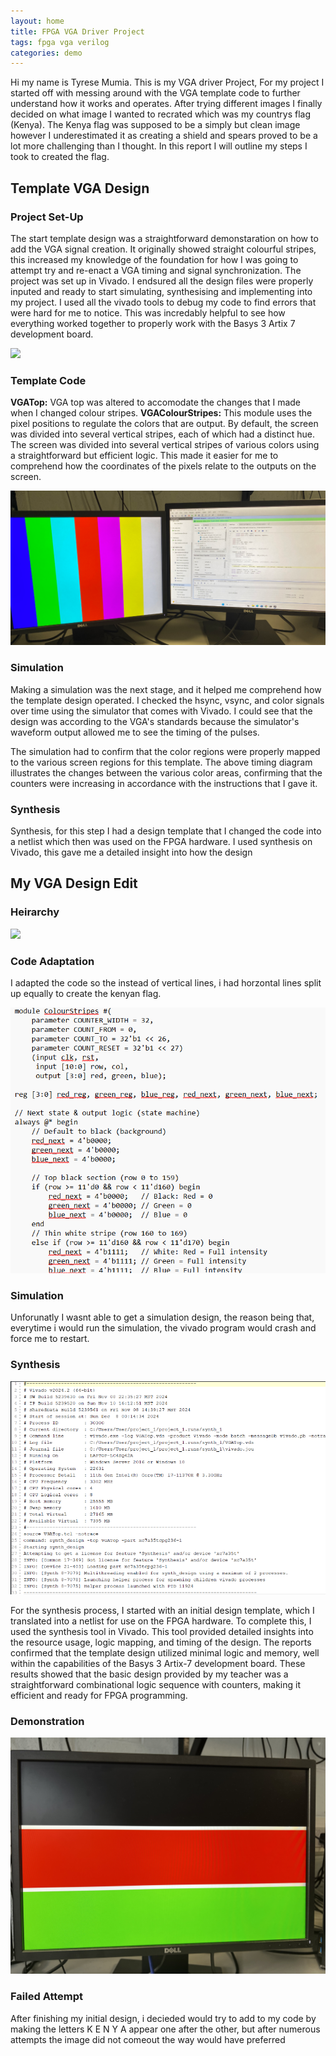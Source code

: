 ```yaml
---
layout: home
title: FPGA VGA Driver Project
tags: fpga vga verilog
categories: demo
---
```


Hi my name is Tyrese Mumia. This is my VGA driver Project, For my project I started off with messing around with the VGA template code to further understand how it works and operates. After trying different images I finally decided on what image I wanted to recrated which was my countrys flag (Kenya). The Kenya flag was supposed to be a simply but clean image however I underestimated it as creating a shield and spears proved to be a lot more challenging than I thought. In this report I will outline my steps I took to created the flag.

## **Template VGA Design**

### **Project Set-Up**
The start template design was a straightforward demonstaration on how to add the VGA signal creation. It originally showed straight colourful stripes, this increased my knowledge of the foundation for how I was going to attempt try and re-enact a VGA timing and signal synchronization.
The project was set up in Vivado. I endsured all the design files were properly inputed and ready to start simulating, synthesising and implementing into my project. I used all the vivado tools to debug my code to find errors that were hard for me to notice. This was incredably helpful to see how everything worked together to properly work with the Basys 3 Artix 7 development board.

<img src="https://raw.githubusercontent.com/melgineer/fpga-vga-verilog/main/docs/assets/images/VGAPrjSum.png">

### **Template Code**
**VGATop:** VGA top was altered to accomodate the changes that I made when I changed colour stripes.
**VGAColourStripes:** This module uses the pixel positions to regulate the colors that are output. By default, the screen was divided into several vertical stripes, each of which had a distinct hue. The screen was divided into several vertical stripes of various colors using a straightforward but efficient logic. This made it easier for me to comprehend how the coordinates of the pixels relate to the outputs on the screen. 

<img src="https://raw.githubusercontent.com/vis1xn/SoC-Project/main/docs/assets/images/STRIPES.png">

### **Simulation**
Making a simulation was the next stage, and it helped me comprehend how the template design operated. I checked the hsync, vsync, and color signals over time using the simulator that comes with Vivado. I could see that the design was according to the VGA's standards because the simulator's waveform output allowed me to see the timing of the pulses.

The simulation had to confirm that the color regions were properly mapped to the various screen regions for this template. The above timing diagram illustrates the changes between the various color areas, confirming that the counters were increasing in accordance with the instructions that I gave it.
### **Synthesis**
Synthesis, for this step I had a design template that I changed the code into a netlist which then was used on the FPGA hardware. I used synthesis on Vivado, this gave me a detailed insight into how the design

## **My VGA Design Edit**
### **Heirarchy**
<img src="https://raw.githubusercontent.com/melgineer/fpga-vga-verilog/main/docs/assets/images/VGAPrjSrcs.png">

### **Code Adaptation**
I adapted the code so the instead of vertical lines, i had horzontal lines split up equally to create the kenyan flag.

<img src="https://raw.githubusercontent.com/vis1xn/SoC-Project/main/docs/assets/images/VgaCode.png">

### **Simulation**
Unforunatly I wasnt able to get a simulation design, the reason being that, everytime i would run the simulation, the vivado program would crash and force me to restart.
### **Synthesis**

<img src="https://raw.githubusercontent.com/vis1xn/SoC-Project/main/docs/assets/images/synth.png">

For the synthesis process, I started with an initial design template, which I translated into a netlist for use on the FPGA hardware. To complete this, I used the synthesis tool in Vivado. This tool provided detailed insights into the resource usage, logic mapping, and timing of the design. The reports confirmed that the template design utilized minimal logic and memory, well within the capabilities of the Basys 3 Artix-7 development board. These results showed that the basic design provided by my teacher was a straightforward combinational logic sequence with counters, making it efficient and ready for FPGA programming.

### **Demonstration**

<img src="https://raw.githubusercontent.com/vis1xn/SoC-Project/main/docs/assets/images/VgaFlag.png">

### **Failed Attempt**
After finishing my initial design, i decieded would try to add to my code by making the letters K E N Y A appear one after the other, but after numerous attempts the image did not comeout the way would have preferred



